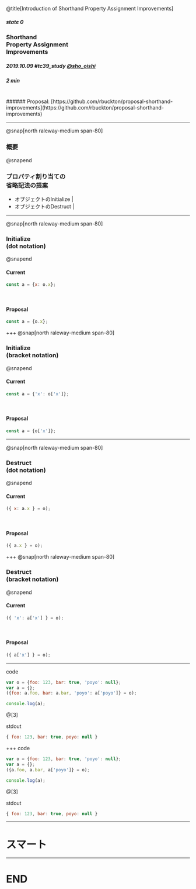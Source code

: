 @title[Introduction of Shorthand Property Assignment Improvements]

##### state 0
### Shorthand<br/>Property Assignment<br/>Improvements
##### 2019.10.09 \#tc39_study [@sho_oishi](https://twitter.com/sho_oishi)
##### 2 min
<br>
###### Proposal: [https://github.com/rbuckton/proposal-shorthand-improvements](https://github.com/rbuckton/proposal-shorthand-improvements)

---
@snap[north raleway-medium span-80]
### 概要
@snapend

### プロパティ割り当ての<br/>省略記法の提案
 - オブジェクトのInitialize |
 - オブジェクトのDestruct | 

---
@snap[north raleway-medium span-80]
### Initialize<br/>(dot notation)
@snapend

#### Current
```JavaScript
const a = {x: o.x};
```

<br/>

#### Proposal
```JavaScript
const a = {o.x};
```

+++
@snap[north raleway-medium span-80]
### Initialize<br/>(bracket notation)
@snapend

#### Current
```JavaScript
const a = {'x': o['x']};
```

<br/>

#### Proposal
```JavaScript
const a = {o['x']};
```

---
@snap[north raleway-medium span-80]
### Destruct<br/>(dot notation)
@snapend

#### Current
```JavaScript
({ x: a.x } = o);
```

<br/>

#### Proposal
```JavaScript
({ a.x } = o);
```

+++
@snap[north raleway-medium span-80]
### Destruct<br/>(bracket notation)
@snapend

#### Current
```JavaScript
({ 'x': a['x'] } = o);
```

<br/>

#### Proposal
```JavaScript
({ a['x'] } = o);
```

---
code
```JavaScript
var o = {foo: 123, bar: true, 'poyo': null};
var a = {};
({foo: a.foo, bar: a.bar, 'poyo': a['poyo']} = o);

console.log(a);
```
@[3]

stdout
```JavaScript
{ foo: 123, bar: true, poyo: null }
```

+++
code
```JavaScript
var o = {foo: 123, bar: true, 'poyo': null};
var a = {};
({a.foo, a.bar, a['poyo']} = o);

console.log(a);
```
@[3]

stdout
```JavaScript
{ foo: 123, bar: true, poyo: null }
```

---
# スマート

---
# END
